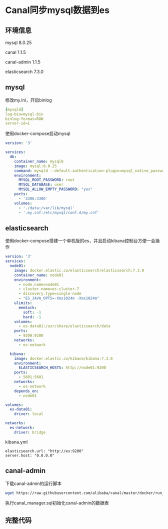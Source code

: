 # Canal同步mysql数据到es

## 环境信息

mysql 8.0.25

canal 1.1.5

canal-admin 1.1.5

elasticsearch 7.3.0

## mysql

修改my.ini，开启binlog

```yaml
[mysqld]
log-bin=mysql-bin
binlog-format=ROW
server-id=1
```

使用docker-compose启动mysql

```yaml
version: '3'

services:
  db:
    container_name: mysql8
    image: mysql:8.0.25
    command: mysqld --default-authentication-plugin=mysql_native_password --character-set-server=utf8mb4 --collation-server=utf8mb4_unicode_ci
    environment:
      MYSQL_ROOT_PASSWORD: root
      MYSQL_DATABASE: user
      MYSQL_ALLOW_EMPTY_PASSWORD: "yes"
    ports:
      - '3306:3306'
    volumes:
      - './data:/var/lib/mysql'
      - '.my.cnf:/etc/mysql/conf.d/my.cnf'
```

## elasticsearch

使用docker-compose搭建一个单机版的es，并且启动kibana控制台方便一会操作

```yaml
version: '3'
services:
  node01:
    image: docker.elastic.co/elasticsearch/elasticsearch:7.3.0
    container_name: node01
    environment:
      - node.name=node01
      - cluster.name=es-cluster-7
      - discovery.type=single-node
      - "ES_JAVA_OPTS=-Xms1024m -Xmx1024m"
    ulimits:
      memlock:
        soft: -1
        hard: -1
    volumes:
      - es-data01:/usr/share/elasticsearch/data
    ports:
      - 9200:9200
    networks:
      - es-network

  kibana:
    image: docker.elastic.co/kibana/kibana:7.3.0
    environment:
      ELASTICSEARCH_HOSTS: http://node01:9200
    ports:
      - 5601:5601
    networks:
      - es-network
    depends_on:
      - node01

volumes:
  es-data01:
    driver: local

networks:
  es-network:
    driver: bridge
```

kibana.yml

```
elasticsearch.url: "http://es:9200"
server.host: "0.0.0.0"
```

## canal-admin

下载canal-admin的运行脚本

```bash
wget https://raw.githubusercontent.com/alibaba/canal/master/docker/run_admin.sh
```



执行canal_manager.sql初始化canal-admin的数据表

## 完整代码











